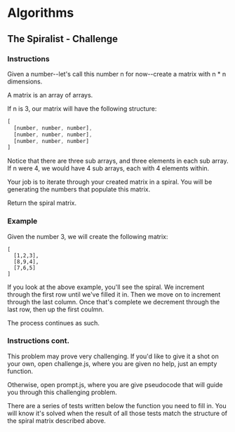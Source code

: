 # Algorithms

## The Spiralist - Challenge

### Instructions

Given a number--let's call this number n for now--create a matrix with n * n dimensions.

A matrix is an array of arrays.

If n is 3, our matrix will have the following structure:
```javascript
[
  [number, number, number],
  [number, number, number],
  [number, number, number]
]
```

Notice that there are three sub arrays, and three elements in each sub array. If n were 4, we would have 4 sub arrays, each with 4 elements within.

Your job is to iterate through your created matrix in a spiral. You will be generating the numbers that populate this matrix.

Return the spiral matrix.

### Example
Given the number 3, we will create the following matrix:

```
[
  [1,2,3],
  [8,9,4],
  [7,6,5]
]
```
If you look at the above example, you'll see the spiral. We increment through the first row until we've filled it in. Then we move on to increment through the last column. Once that's complete we decrement through the last row, then up the first coulmn.

The process continues as such.

### Instructions cont.
This problem may prove very challenging. If you'd like to give it a shot on your own, open challenge.js, where you are given no help, just an empty function.

Otherwise, open prompt.js, where you are give pseudocode that will guide you through this challenging problem.

There are a series of tests written below the function you need to fill in. You will know it's solved when the result of all those tests match the structure of the spiral matrix described above.



